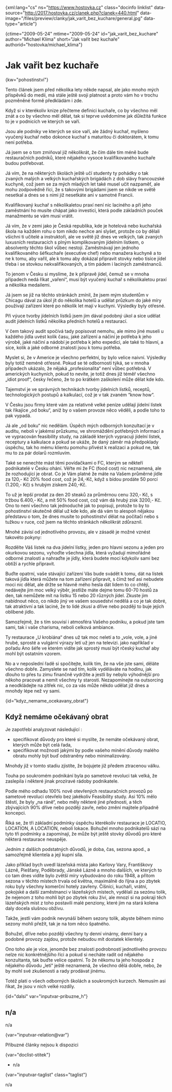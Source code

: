 
{xml:lang="cs" ns="https://www.hostovka.cz" class="docinfo linklist" data-source="http://2017.hostovka.cz/clanek.php?clanek=440.html" data-image="/files/preview/clanky/jak\_varit\_bez_kuchare/general.jpg" data-type="article"}

{ctime="2009-05-24" mtime="2009-05-24" id="jak\_varit\_bez\_kuchare" author="Michael Klíma" short="Jak vařit bez kuchaře" authorid="hostovka/michael\_klima"}

# Jak vařit bez kuchaře 

{kw="pohostinství"}

Tento článek jsem před několika lety někde napsal, ale jako mnoho mých příspěvků do medii, má stále ještě svoji platnost a proto vám ho v trochu pozměněné formě předkládám i zde. 

Když si v kterékoliv knize přečteme definici kuchaře, co by všechno měl znát a co by všechno měl dělat, tak si teprve uvědomíme jak důležitá funkce to je v podnicích ve kterých se vaří. 

Jsou ale podniky ve kterých se sice vaří, ale žádný kuchař, myšleno vyučený kuchař nebo dokonce kuchař s maturitou či doktorátem, k tomu není potřeba. 

Já jsem se o tom zmiňoval již několikrát, že čím dále tím méně bude restauračních podniků, které nějakého vysoce kvalifikovaného kuchaře budou potřebovat. 

Já vím, že na některých školách ještě učí studenty ty pohádky o tak zvaných malých a velkých kuchařských brigádách z dob slávy francouzské kuchyně, což jsem se za mých mladých let také musel učit nazpaměť, ale mohu zodpovědně říci, že s takovými brigádami jsem se nikde ve světě nesetkal a dnes se s nimi již nesetkáte ani v samotné Francii. 

Kvalifikovaný kuchař s několikaletou praxí není nic laciného a při jeho zaměstnání ho musíte chápat jako investici, která podle základních pouček manažmentu se vám musí vrátit. 

Já vím, že v zemi jako je Česká republika, kde je hotelová nebo kuchařská škola na každém rohu o tom nikdo nechce ani slyšet, protože co by dělali všichni ti učitelé a instruktoři, ale ve světě již dnes ve velkých, tak zvaných luxusních restauracích s plným komplikovaným jídelním lístkem, o absolventy těchto škol vůbec nestojí. Zaměstnávají jen jednoho kvalifikovaného šéfkuchaře (executive chef) nebo manažera kuchyně a to ne k tomu, aby vařil, ale k tomu aby dokázal připravit stovky nebo tisíce jídel třeba i se stovkou nekvalifikovaných, a tím pádem i laciných zaměstnanců. 

To jenom v Česku si myslíme, že k přípravě jídel, čemuž se v mnoha případech nedá říkat „vaření“, musí být vyučený kuchař s několikaletou praxí a několika medailemi. 

Já jsem se již na těchto stránkách zmínil, že jsem mým studentům v Chicagu dával za úkol jít do několika hotelů a udělat průzkum do jaké míry používají zařízení které po několik let mají v kuchyni. Výsledky byly otřesné. 

Při výuce tvorby jídelních lístků jsem jim dával podobný úkol a sice udělat audit jídelních lístků několika předních hotelů a restaurací. 

V čem takový audit spočívá tady popisovat nemohu, ale mimo jiné museli u každého jídla uvést kolik času, jaké zařízení a náčiní je potřeba k jeho výrobě, jaké náčiní a nádobí je potřeba k jeho expedici, ale také to hlavní, a sice, kolik a jaké odborné znalosti jsou k tomu potřeba. 

Myslet si, že v Americe je všechno perfektní, by bylo velice naivní. Výsledky byly totiž neméně otřesné. Pokud se té odbornosti týká, se v mnoha případech ukázalo, že nějaká „profesionalita“ není vůbec potřebná. V amerických kuchyních, pokud to nevíte, je totiž dnes již téměř všechno „idiot proof“, česky řečeno, že to po krátkém zaškolení může dělat kde kdo. 

Tajemství je ve správných technikách tvorby jídelních lístků, receptů, technologických postupů a kalkulací, což je v tak zvaném “know how“. 

V Česku jsou firmy které vám za relativně velké peníze udělají jídelní lístek tak říkajíce „od boku“, aniž by o vašem provoze něco věděli, a podle toho to pak vypadá. 

Já ale „od boku“ nic nedělám. Úspěch mých odborných konzultací je v auditu, neboli v jakémsi průzkumu, ve shromáždění potřebných informací a ve vypracován feasibility study, na základě kterých vypracuji jídelní lístek, receptury a kalkulace a pokud se ukáže, že daný záměr má předpoklady úspěchu, tak ho mému klientu pomohu přivést k realizaci a pokud ne, tak mu to za pár dolarů rozmluvím. 

Také se nenechte mást těmi povídačkami o FC, kterým se někteří podnikatelé v Česku ohání. Věřte mi že FC (food cost) nic neznamená, ale že rozhodující je obrat. Co je Vám platné že máte na Vašem průměrné jídle za 120,- Kč 20% food cost, což je 24,-Kč, když s bídou prodáte 50 porcí (1.200,- Kč) s hrubým ziskem 240,-Kč. 

To už je lepší prodat za den 20 steaků za průměrnou cenu 320,- Kč, s tržbou 6.400,- Kč, a mít 50% food cost, což vám dá hrubý zisk 3200,- Kč. Ono to není všechno tak jednoduché jak to popisuji, protože to by to pohostinství skutečně dělal už kde kdo, ale dá vám to alespoň nějakou představu o tom, že dnes musíte to pohostinství dělat na počítači nebo s tužkou v ruce, což jsem na těchto stránkách několikrát zdůraznil. 

Mnohé závisí od jednotlivého provozu, ale v zásadě je možné vznést takovéto pokyny: 

Rozdělte Váš lístek na dva jídelní lístky, jeden pro hlavní sezonu a jeden pro okurkovou sezonu, vyhoďte všechna jídla, která vyžadují mimořádné odborné znalosti a nahraďte je jídly, která budete moci kdykoliv sami bez obtíží a rychle připravit. 

Buďte opatrní, vaše stávající zařízení Vás bude svádět k tomu, dát na lístek taková jídla která můžete na tom zařízení připravit, s čímž teď asi nebudete moci nic dělat, ale držte se hlavně mého hesla dát lidem to co chtějí, nedávejte jim moc velký výběr, jestliže máte dejme tomu 60-70 hostů za den, tak nemůžete mít na lístku 15 nebo 20 různých jídel. Zkuste jim nabídnout něco, co nikdo jiný ve vašem sousedství nedělá a co je tak dobré, tak atraktivní a tak laciné, že to lidé zkusí a dříve nebo později to buje jejich oblíbené jídlo. 

Samozřejmě, že s tím souvisí i atmosféra Vašeho podniku, a pokud jste tam sami, tak i vaše charisma, neboli celková ambiance. 

Ty restaurace „U krobiána“ dnes už tak moc neletí a to „vole, vole, a jiné hrubé, sprosté a vulgární výrazy letí už jen na televizi. jako například v pořadu Ano šéfe ve kterém vidíte jak sprostý musí být rčeský kuchař aby mohl být ostatním vzorem. 

No a v neposlední řadě si spočítejte, kolik tím, že na vše jste sami, děláte všechno dobře. Zamyslete se nad tím, kolik vyděláváte na hodinu, jak dlouho to přes tu zimu finančně vydržíte a jestli by nebylo výhodnější pro někoho pracovat a nemít všechny ty starosti. Nezapomínejte na outsorcing a neodkládejte na zítřek nic, co za vás může někdo udělat již dnes a mnohdy lépe než vy sami. 

{id="kdyz\_nemame\_ocekavany_obrat"}

## Když nemáme očekávaný obrat 

Je zapotřebí analyzovat následující : 

  * specifikovat důvody pro které si myslíte, že nemáte očekávaný obrat, kterých může být celá řada, 
  * specifikovat možnosti jakými by podle vašeho mínění důvody malého obratu mohly být buď odstraněny nebo minimalizovány. 

Mnohdy již v tomto stadiu zjistíte, že bojujete již předem ztracenou válku. 

Touha po soukromém podnikání byla po sametové revoluci tak velká, že zaslepila i některé jinak prozíravé rádoby podnikatele. 

Podle mého odhadu 100% nově otevřených restauračních provozů po sametové revoluci otevřelo bez jakékoliv Feasibility study. Asi 10% mělo štěstí, že byly „na ráně“, nebo měly některé jiné přednosti, a těch zbývajících 90% dříve nebo později zavře, nebo změní majitele případně koncepci. 

Říká se, že tři základní podmínky úspěchu kterékoliv restaurace je LOCATIO, LOCATION, A LOCATION, neboli lokace. Bohužel mnoho podnikatelů sází na tyto tři podmínky a zapomínají, že může být ještě stovky důvodů pro které některá restaurace neuspěje. 

Jedním z dalších podstatných důvodů, je doba, čas, sezona apod., a samozřejmě klientela a její kupní síla. 

Jako příklad bych uvedl lázeňská místa jako Karlovy Vary, Františkovy Lázně, Piešťany, Poděbrady, Jánské Lázně a mnoho dalších, ve kterých to co tam dnes vidíte bylo zvětší míry vybudováno do roku 1948, a přitom sezona v těchto místech trvala od května, maximálně do října a po zbytek roku byly všechny komerční hotely zavřeny. Číšníci, kuchaři, vrátní, pokojské a další zaměstnanci v lázeňských místech, vydělali za sezónu tolik, že nejenom z toho mohli být po zbytek roku živi, ale mnozí si na pokraji těch lázeňských míst z toho postavili malé penziony, které jim na stará kolena daly docela slušnou obživu. 

Takže, jestli vám podnik nevynáší během sezony tolik, abyste během mimo sezony mohli přežít, tak je na tom něco špatného. 

Bohužel, dříve nebo později všechny ty denní vinárny, denní bary a podobné provozy zajdou, protože nebudou mít dostatek klientely. 

Ono toho ale je více, jenomže bez znalosti podrobností jednotlivého provozu nelze nic konkrétnějšího říci a pokud si necháte radit od nějakého konzultanta, tak buďte velice opatrní. To že někomu ta jeho hospoda z nějakého důvodu „letí“ ještě neznamená, že všechno dělá dobře, nebo, že by mohl své zkušenosti a rady prodávat jinému. 

Totéž platí o všech odborných školách a soukromých kurzech. Nemusím asi říkat, že jsou v nich velké rozdíly. 

{id="dalsi" var="inputvar-pribuzne_h"}

## n/a 

n/a 

{var="inputvar-relation@var"}

Příbuzné články nejsou k dispozici 

{var="doclist-stitek"}

  * n/a 

{var="inputvar-taglist" class="taglist"}

n/a


